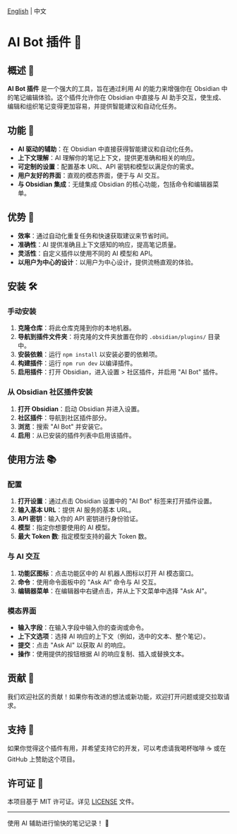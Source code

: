 [English](./README.md) | 中文

# AI Bot 插件 🤖

## 概述 🌟

**AI Bot 插件** 是一个强大的工具，旨在通过利用 AI 的能力来增强你在 Obsidian 中的笔记编辑体验。这个插件允许你在 Obsidian 中直接与 AI 助手交互，使生成、编辑和组织笔记变得更加容易，并提供智能建议和自动化任务。

## 功能 🚀

- **AI 驱动的辅助**：在 Obsidian 中直接获得智能建议和自动化任务。
- **上下文理解**：AI 理解你的笔记上下文，提供更准确和相关的响应。
- **可定制的设置**：配置基本 URL、API 密钥和模型以满足你的需求。
- **用户友好的界面**：直观的模态界面，便于与 AI 交互。
- **与 Obsidian 集成**：无缝集成 Obsidian 的核心功能，包括命令和编辑器菜单。

## 优势 🌈

- **效率**：通过自动化重复任务和快速获取建议来节省时间。
- **准确性**：AI 提供准确且上下文感知的响应，提高笔记质量。
- **灵活性**：自定义插件以使用不同的 AI 模型和 API。
- **以用户为中心的设计**：以用户为中心设计，提供流畅直观的体验。

## 安装 🛠️

### 手动安装

1. **克隆仓库**：将此仓库克隆到你的本地机器。
2. **导航到插件文件夹**：将克隆的文件夹放置在你的 `.obsidian/plugins/` 目录中。
3. **安装依赖**：运行 `npm install` 以安装必要的依赖项。
4. **构建插件**：运行 `npm run dev` 以编译插件。
5. **启用插件**：打开 Obsidian，进入设置 > 社区插件，并启用 "AI Bot" 插件。

### 从 Obsidian 社区插件安装

1. **打开 Obsidian**：启动 Obsidian 并进入设置。
2. **社区插件**：导航到社区插件部分。
3. **浏览**：搜索 "AI Bot" 并安装它。
4. **启用**：从已安装的插件列表中启用该插件。

## 使用方法 📚

### 配置

1. **打开设置**：通过点击 Obsidian 设置中的 "AI Bot" 标签来打开插件设置。
2. **输入基本 URL**：提供 AI 服务的基本 URL。
3. **API 密钥**：输入你的 API 密钥进行身份验证。
4. **模型**：指定你想要使用的 AI 模型。
5. **最大 Token 数**: 指定模型支持的最大 Token 数。

### 与 AI 交互

1. **功能区图标**：点击功能区中的 AI 机器人图标以打开 AI 模态窗口。
2. **命令**：使用命令面板中的 "Ask AI" 命令与 AI 交互。
3. **编辑器菜单**：在编辑器中右键点击，并从上下文菜单中选择 "Ask AI"。

### 模态界面

- **输入字段**：在输入字段中输入你的查询或命令。
- **上下文选项**：选择 AI 响应的上下文（例如，选中的文本、整个笔记）。
- **提交**：点击 "Ask AI" 以获取 AI 的响应。
- **操作**：使用提供的按钮根据 AI 的响应复制、插入或替换文本。

## 贡献 🤝

我们欢迎社区的贡献！如果你有改进的想法或新功能，欢迎打开问题或提交拉取请求。

## 支持 💖

如果你觉得这个插件有用，并希望支持它的开发，可以考虑请我喝杯咖啡 ☕ 或在 GitHub 上赞助这个项目。

## 许可证 📄

本项目基于 MIT 许可证。详见 [LICENSE](LICENSE) 文件。

---

使用 AI 辅助进行愉快的笔记记录！ 🎉